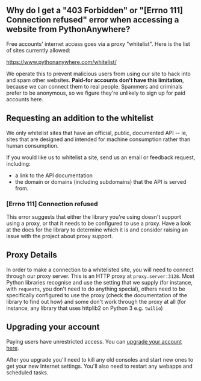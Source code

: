 
<!--
.. title: 403 Forbidden error
.. slug: 403ForbiddenError
.. date: 2015-05-13 14:35:28 UTC+01:00
.. tags:
.. category:
.. link:
.. description:
.. type: text
-->





## Why do I get a "403 Forbidden" or "[Errno 111] Connection refused" error when accessing a website from PythonAnywhere?


Free accounts' internet access goes via a proxy "whitelist". Here is the list
of sites currently allowed:

<https://www.pythonanywhere.com/whitelist/>

We operate this to prevent malicious users from using our site to hack into and
spam other websites. **Paid-for accounts don't have this limitation**, because
we can connect them to real people. Spammers and criminals prefer to be
anonymous, so we figure they're unlikely to sign up for paid accounts here.

## Requesting an addition to the whitelist

We only whitelist sites that have an official, public, documented API -- ie, sites
that are designed and intended for machine consumption rather than human consumption.

If you would like us to whitelist a site, send us an email or feedback request, including:

* a link to the API documentation
* the domain or domains (including subdomains) that the API is served from.


### [Errno 111] Connection refused


This error suggests that either the library you're using doesn't support using
a proxy, or that it needs to be configured to use a proxy. Have a look at the
docs for the library to determine which it is and consider raising an issue
with the project about proxy support.


## Proxy Details

In order to make a connection to a whitelisted site, you will need to connect
through our proxy server. This is an HTTP proxy at `proxy.server:3128`. Most
Python libraries recognise and use the setting that we supply (for
instance, with `requests`, you don't need to do anything special), others need
to be specifically configured to use the proxy (check the documentation of the
library to find out how) and some don't work through the proxy at all (for
instance, any library that uses httplib2 on Python 3 e.g. `twilio`)


## Upgrading your account

Paying users have unrestricted access.  You can [upgrade your account here](https://www.pythonanywhere.com/pricing/).

After you upgrade you'll need to kill any old consoles and start new ones to get your
new Internet settings.  You'll also need to restart any webapps and scheduled tasks.

